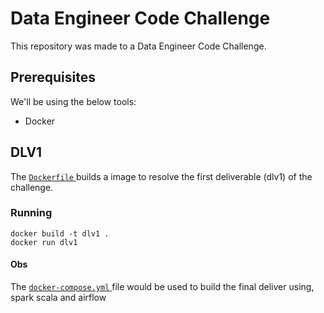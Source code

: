 # Data Engineer Code Challenge

This repository was made to a Data Engineer Code Challenge.


## Prerequisites
We'll be using the below tools:

* Docker

## DLV1

The [ `Dockerfile` ](https://github.com/SergioPinheiro/data-engineer-code-challenge/blob/main/Dockerfile) builds a image to resolve the first deliverable (dlv1) of the challenge.
### Running

``` shell
docker build -t dlv1 .
docker run dlv1
```

####  Obs
The [ `docker-compose.yml` ](https://github.com/SergioPinheiro/data-engineer-code-challenge/blob/main/docker-compose.yml) file would be used to build the final deliver using, spark scala and airflow